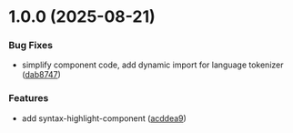 # 1.0.0 (2025-08-21)


### Bug Fixes

* simplify component code, add dynamic import for language tokenizer ([dab8747](https://github.com/Magda98/syntax-highlight-component/commit/dab87472b95bcb95ecb0fcb654fb9276d56a1b9f))


### Features

* add syntax-highlight-component ([acddea9](https://github.com/Magda98/syntax-highlight-component/commit/acddea9dda6a767eb21ce5c037d8da4c31eccc8d))
